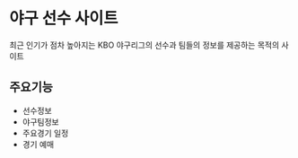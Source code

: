 <h1>야구 선수 사이트</h1>
<p>최근 인기가 점차 높아지는 KBO 야구리그의 선수과 팀들의 정보를 제공하는 목적의 사이트</p>
<h2>주요기능</h2>
<ul>
  <li>선수정보</li>
  <li>야구팀정보</li>
  <li>주요경기 일정</li>
  <li>경기 예매</li>
</ul>
